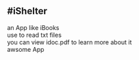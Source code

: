 #iShelter
---
an App like iBooks  
use to read txt files  
you can view idoc.pdf to learn more about it  
awsome App